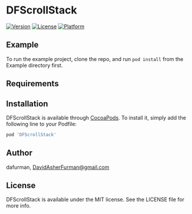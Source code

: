 # DFScrollStack

[![Version](https://img.shields.io/cocoapods/v/DFScrollStack.svg?style=flat)](https://cocoapods.org/pods/DFScrollStack)
[![License](https://img.shields.io/cocoapods/l/DFScrollStack.svg?style=flat)](https://cocoapods.org/pods/DFScrollStack)
[![Platform](https://img.shields.io/cocoapods/p/DFScrollStack.svg?style=flat)](https://cocoapods.org/pods/DFScrollStack)

## Example

To run the example project, clone the repo, and run `pod install` from the Example directory first.

## Requirements

## Installation

DFScrollStack is available through [CocoaPods](https://cocoapods.org). To install
it, simply add the following line to your Podfile:

```ruby
pod 'DFScrollStack'
```

## Author

dafurman, DavidAsherFurman@gmail.com

## License

DFScrollStack is available under the MIT license. See the LICENSE file for more info.
